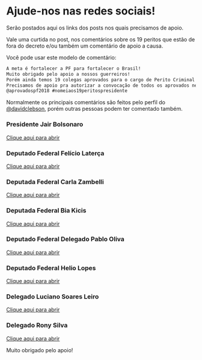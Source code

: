 # Ajude-nos nas redes sociais!

Serão postados aqui os links dos posts nos quais precisamos de apoio.

Vale uma curtida no post, nos comentários sobre os 19 peritos que estão de fora do decreto e/ou também um comentário de apoio a causa.

Você pode usar este modelo de comentário:

```markdown
A meta é fortalecer a PF para fortalecer o Brasil! 
Muito obrigado pelo apoio a nossos guerreiros! 
Porém ainda temos 19 colegas aprovados para o cargo de Perito Criminal Federal que não foram incluídos no decreto. 
Precisamos de apoio pra autorizar a convocação de todos os aprovados nesse último concurso.
@aprovadospf2018 #nomeiaos19peritospresidente 
```
Normalmente os principais comentários são feitos pelo perfil do [@davidclebson](https://www.instagram.com/davidclebson/), porém outras pessoas podem ter comentado também.


### Presidente Jair Bolsonaro

[Clique aqui para abrir](https://www.instagram.com/p/Bx2jzQ2BA6s/)

### Deputado Federal Felício Laterça

[Clique aqui para abrir](https://www.instagram.com/p/Bx2QSNFg6aT/)

### Deputada Federal Carla Zambelli

[Clique aqui para abrir](https://www.instagram.com/p/Bx2asHCHaL6/)

### Deputada Federal Bia Kicis

[Clique aqui para abrir](https://www.instagram.com/p/Bx3eAdYFvS9/)

### Deputado Federal Delegado Pablo Oliva

[Clique aqui para abrir](https://www.instagram.com/p/Bx5AsYlBPkq/)

### Deputado Federal Helio Lopes

[Clique aqui para abrir](https://www.instagram.com/p/Bx2j_OsAuCZ/)

### Delegado Luciano Soares Leiro

[Clique aqui para abrir](https://www.instagram.com/p/Bx2PGodDz7I/)

### Delegado Rony Silva

[Clique aqui para abrir](https://www.instagram.com/p/Bx2TbW0DYLX/)


Muito obrigado pelo apoio!

